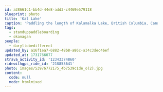 ```yaml
---
id: a38661c1-bb4d-44e8-add3-c4469e579118
blueprint: photo
title: 'Kal Lake'
caption: 'Paddling the length of Kalamalka Lake, British Columbia, Canada'
tags:
  - standuppaddleboarding
  - okanagan
people:
  - daryltobedifferent
updated_by: a16f1ea7-6882-48b8-a86c-a34c3dec46ef
updated_at: 1731766077
strava_activity_id: '12343374860'
ridewithgps_ride_id: '218853641'
photo: images/53976772175_4b7539c1de_o(2).jpg
content:
  code: null
  mode: htmlmixed
---
```




